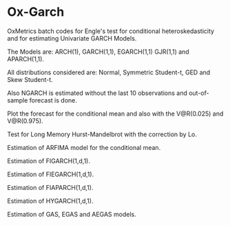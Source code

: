 # Ox-Garch
OxMetrics batch codes for Engle's test for conditional heteroskedasticity and for estimating Univariate GARCH Models.

The Models are: ARCH(1), GARCH(1,1), EGARCH(1,1) GJR(1,1) and APARCH(1,1). 

All distributions considered are: Normal, Symmetric Student-t, GED and Skew Student-t.

Also NGARCH is estimated without the last 10 observations and out-of-sample forecast is done.

Plot the forecast for the conditional mean and also with the V@R(0.025) and V@R(0.975).

Test for Long Memory Hurst-Mandelbrot with the correction by Lo.

Estimation of ARFIMA model for the conditional mean.

Estimation of FIGARCH(1,d,1).

Estimation of FIEGARCH(1,d,1).

Estimation of FIAPARCH(1,d,1).

Estimation of HYGARCH(1,d,1).

Estimation of GAS, EGAS and AEGAS models.
